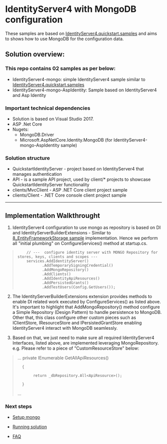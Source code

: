 # IdentityServer4 with  MongoDB configuration 

These samples are based on [IdentityServer4.quickstart.samples](https://github.com/IdentityServer/IdentityServer4.Samples) and aims to shows how to use MongoDB for the configuration data.

## Solution overview: 

### This repo contains 02 samples as per below:

* IdentityServer4-mongo: simple IdentityServer4 sample similar to [IdentityServer4.quickstart.samples](https://github.com/IdentityServer/IdentityServer4.Samples)
* IdentityServer4-mongo-AspIdentity: Sample based on IdentityServer4  and  Asp Identity 


### Important technical dependencies

* Solution is based on Visual Studio 2017.
* ASP .Net Core
* Nugets:
	* MongoDB.Driver
	* Microsoft.AspNetCore.Identity.MongoDB (for IdentityServer4-mongo-AspIdentity sample)


### Solution structure

* QuickstartIdentityServer -  project based on IdentityServer4 that manages authentication
* API - is a sample API project, used by  client/* projects to showcase QuickstartIdentityServer functionality
* clients/MvcClient - ASP .NET Core client project sample
* clients/Client - .NET Core console client project sample

- - - -

## Implementation Walkthrought

1. IdentityServer4 configuration to use mongo as repository is based on DI and IdentityServerBuilderExtensions - Similar to  
[8_EntityFrameworkStorage sample](https://github.com/IdentityServer/IdentityServer4.Samples/tree/release/Quickstarts/8_EntityFrameworkStorage) implementation. Hence 
we perform all "initial plumbing" on ConfigureServices() method at startup.cs.


>         // ---  configure identity server with MONGO Repository for stores, keys, clients and scopes ---
>         services.AddIdentityServer()
>                .AddTemporarySigningCredential()
>                .AddMongoRepository()
>                .AddClients()
>                .AddIdentityApiResources()
>                .AddPersistedGrants()
>                .AddTestUsers(Config.GetUsers());


2. The IdentityServerBuilderExtensions extension provides methods to enable  DI related work executed by ConfigureServices() as listed above. 
It's important to highlight that AddMongoRepository() method configure a Simple Repository (Design Pattern) to handle persistence to MongoDB. Other that, this class 
configure other custom pieces   such as IClientStore, IResourceStore and IPersistedGrantStore enabling IdentityServer4 interact with MongoDB seamlessly.

3. Based on that, we just need to make sure all required IdentityServer4 Interfaces, listed above, are implemented leveraging MongoRepository.
e.g. Please refer to a piece of "CustomResourceStore" below:

>
>...
>		private IEnumerable<ApiResource> GetAllApiResources()
>
>       {
>
>            return _dbRepository.All<ApiResource>();
>
>       }
>
>...
>

 
### Next steps

*  [Setup mongo](./mongodb.md)

*  [Running solution](./running.md)

*  [FAQ](./faq.md)


